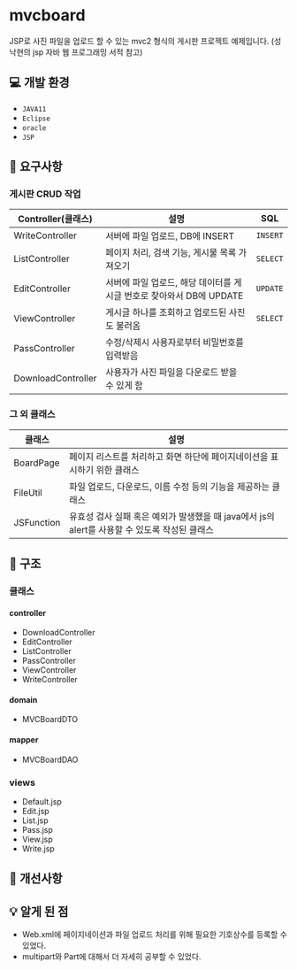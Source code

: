# mvcboard
JSP로 사진 파일을 업로드 할 수 있는 mvc2 형식의 게시판 프로젝트 예제입니다. (성낙현의 jsp 자바 웹 프로그래밍 서적 참고)

## :computer: 개발 환경
* `JAVA11`
* `Eclipse`
* `oracle`
* `JSP`

## :memo: 요구사항
### 게시판 CRUD 작업
|Controller(클래스)|설명|SQL
|---|---|---|
|WriteController|서버에 파일 업로드, DB에 INSERT|`INSERT`
|ListController|페이지 처리, 검색 기능, 게시물 목록 가져오기|`SELECT`
|EditController|서버에 파일 업로드, 해당 데이터를 게시글 번호로 찾아와서 DB에 UPDATE|`UPDATE`
|ViewController|게시글 하나를 조회하고 업로드된 사진도 불러옴|`SELECT`
|PassController|수정/삭제시 사용자로부터 비밀번호를 입력받음|
|DownloadController|사용자가 사진 파일을 다운로드 받을 수 있게 함|

### 그 외 클래스
|클래스|설명|
|---|---|
|BoardPage|페이지 리스트를 처리하고 화면 하단에 페이지네이션을 표시하기 위한 클래스
|FileUtil|파일 업로드, 다운로드, 이름 수정 등의 기능을 제공하는 클래스
|JSFunction|유효성 검사 실패 혹은 예외가 발생했을 때 java에서 js의 alert를 사용할 수 있도록 작성된 클래스

## :open_file_folder: 구조
### 클래스
#### controller
* DownloadController
* EditController
* ListController
* PassController
* ViewController
* WriteController
#### domain
* MVCBoardDTO
#### mapper
* MVCBoardDAO
### views
* Default.jsp
* Edit.jsp
* List.jsp
* Pass.jsp
* View.jsp
* Write.jsp
## :wrench: 개선사항

## :bulb: 알게 된 점
* Web.xml에 페이지네이션과 파일 업로드 처리를 위해 필요한 기호상수를 등록할 수 있었다.
* multipart와 Part에 대해서 더 자세히 공부할 수 있었다.
